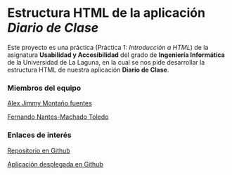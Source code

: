 # Estructura HTML de la aplicación _Diario de Clase_
Este proyecto es una práctica (Práctica 1: _Introducción a HTML_) de la asignatura **Usabilidad y Accesibilidad** del grado de **Ingeniería Informática** de la Universidad de La Laguna, en la cual se nos pide desarrollar la estructura HTML de nuestra aplicación **Diario de Clase**.

### Miembros del equipo
[Alex Jimmy Montaño fuentes](https://didream.github.io)

[Fernando Nantes-Machado Toledo](https://alu100897975.github.io)

### Enlaces de interés
[Repositorio en Github](https://github.com/DiDream/diario-clases-html/tree/master)

[Aplicación desplegada en Github](https://didream.github.io/diario-clases-html/)
